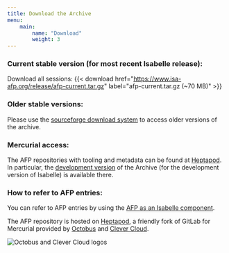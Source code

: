 ```yaml
---
title: Download the Archive
menu: 
    main:
        name: "Download"
        weight: 3
---
```


### **Current stable version** (for most recent Isabelle release):

Download all sessions: {{< download href="https://www.isa-afp.org/release/afp-current.tar.gz" label="afp-current.tar.gz (~70 MB)" >}}

### Older stable versions:

Please use the [sourceforge download system](https://sourceforge.net/projects/afp/files/) to access older versions of the archive.

### Mercurial access:

The AFP repositories with tooling and metadata can be found at [Heptapod](https://foss.heptapod.net/isa-afp).
In particular, the [development version](https://foss.heptapod.net/isa-afp/afp-devel/) of the Archive 
(for the development version of Isabelle) is available there.

### How to refer to AFP entries:

You can refer to AFP entries by using the [AFP as an Isabelle component](/help).

The AFP repository is hosted on [Heptapod](https://foss.heptapod.net/), a friendly fork of GitLab for Mercurial provided by [Octobus](https://octobus.net) and [Clever Cloud](https://www.clever-cloud.com/en/).

![Octobus and Clever Cloud logos](/images/octobus+clever.png)
